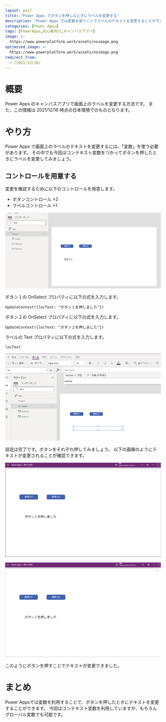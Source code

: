 ```yaml
---
layout: post
title: "Power Apps でボタンを押したときにラベルを変更する"
description: "Power Apps では変数を使うことでラベルのテキストを変更することができます"
categories: [Power Apps]
tags: [PowerApps,初心者向け,キャンバスアプリ]
image: >-
  https://www.powerplatform.work/assets/noimage.png
optimized_image: >-
  https://www.powerplatform.work/assets/noimage.png
redirect_from:
  - /2021/12/16/
---
```


#  概要

Power Apps のキャンバスアプリで画面上のラベルを変更する方法です。
また、この情報は 2021/12/16 時点の日本環境でのものとなります。

# やり方

Power Apps で画面上のラベルのテキストを変更するには、「変数」を使う必要があります。
その中でも今回はコンテキスト変数をつかってボタンを押したときにラベルを変更してみましょう。


## コントロールを用意する

変更を確認するために以下のコントロールを用意します。

- ボタンコントロール ×2
- ラベルコントロール ×1


<img src="/assets/blogpost/2021/2021-12-16-01.png"/><br/>

ボタン１の OnSelect プロパティに以下の式を入力します。

```
UpdateContext({locText: "ボタン１を押しました"})
```

ボタン２の OnSelect プロパティに以下の式を入力します。

```
UpdateContext({locText: "ボタン２を押しました"})
```

ラベルの Text プロパティに以下の式を入力します。

```
locText
```


<img src="/assets/blogpost/2021/2021-12-16-02.png"/><br/>


設定は完了です。ボタンをそれぞれ押してみましょう。
以下の画像のようにテキストが変更されることが確認できます。


<img src="/assets/blogpost/2021/2021-12-16-03.png"/><br/>

<img src="/assets/blogpost/2021/2021-12-16-04.png"/><br/>

このようにボタンを押すことでテキストが変更できました。

# まとめ

Power Appsでは変数を利用することで、ボタンを押したときにテキストを変更することができます。
今回はコンテキスト変数を利用していますが、もちろんグローバル変数でも可能です。

